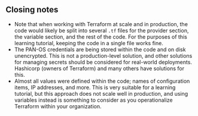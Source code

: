 
## Closing notes
- Note that when working with Terraform at scale and in production, the code would likely be split into several `.tf` files for the provider section, the variable section, and the rest of the code. For the purposes of this learning tutorial, keeping the code in a single file works fine.
- The PAN-OS credentials are being stored within the code and on disk unencrypted. This is not a production-level solution, and other solutions for managing secrets should be considered for real-world deployments. Hashicorp (owners of Terraform) and many others have solutions for this.
- Almost all values were defined within the code; names of configuration items, IP addresses, and more. This is very suitable for a learning tutorial, but this approach does not scale well in production, and using variables instead is something to consider as you operationalize Terraform within your organization.